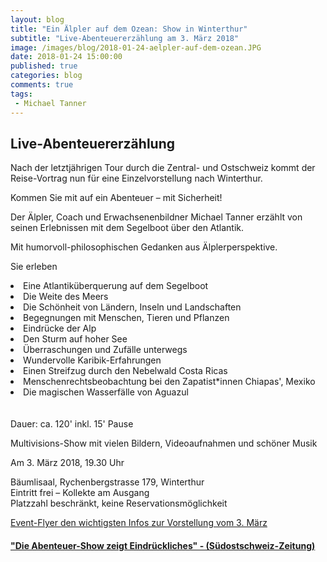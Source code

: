 ```yaml
---
layout: blog
title: "Ein Älpler auf dem Ozean: Show in Winterthur"
subtitle: "Live-Abenteuererzählung am 3. März 2018"
image: /images/blog/2018-01-24-aelpler-auf-dem-ozean.JPG
date: 2018-01-24 15:00:00
published: true
categories: blog
comments: true
tags:
 - Michael Tanner
---
```

<h2>Live-Abenteuererzählung</h2>

Nach der letztjährigen Tour durch die Zentral- und Ostschweiz kommt der Reise-Vortrag nun für eine Einzelvorstellung nach Winterthur.

Kommen Sie mit auf ein Abenteuer
– mit Sicherheit!

Der Älpler, Coach und Erwachsenenbildner Michael Tanner erzählt von seinen Erlebnissen mit dem Segelboot über den Atlantik.

Mit humorvoll-philosophischen Gedanken aus Älplerperspektive.

Sie erleben

<li>Eine Atlantiküberquerung auf dem Segelboot</li>
<li>Die Weite des Meers</li>
<li>Die Schönheit von Ländern, Inseln und Landschaften</li>
<li>Begegnungen mit Menschen, Tieren und Pflanzen</li>
<li>Eindrücke der Alp</li>
<li>Den Sturm auf hoher See</li>
<li>Überraschungen und Zufälle unterwegs</li>
<li>Wundervolle Karibik-Erfahrungen</li>
<li>Einen Streifzug durch den Nebelwald Costa Ricas</li>
<li>Menschenrechtsbeobachtung bei den Zapatist*innen Chiapas', Mexiko</li>
<li>Die magischen Wasserfälle von Aguazul</li><br>
<br>
Dauer: ca. 120' inkl. 15' Pause

Multivisions-Show mit vielen Bildern, Videoaufnahmen und schöner Musik

Am 3. März 2018, 19.30 Uhr

Bäumlisaal, Rychenbergstrasse 179, Winterthur<br>
Eintritt frei – Kollekte am Ausgang<br>
Platzzahl beschränkt, keine Reservationsmöglichkeit

<a href="https://www.sinndrin.ch/angebote/multivisions-show-ein-aelpler-auf-dem-ozean/Aelpler-Ozean-Winterthur-Flyer-A6.pdf" class="button big expand"><i class="fi-arrow-right"></i> Event-Flyer den wichtigsten Infos zur Vorstellung vom 3. März</a>
<br>
<h4><p><a href="https://www.sinndrin.ch/angebote/multivisions-show-ein-aelpler-auf-dem-ozean/05_sogl_72_2017-10-09.pdf">"Die Abenteuer-Show zeigt Eindrückliches" - (Südostschweiz-Zeitung)</a></p><h4>
